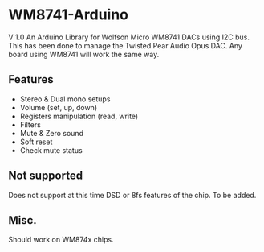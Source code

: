 WM8741-Arduino
==============
V 1.0
An Arduino Library for Wolfson Micro WM8741 DACs using I2C bus. This has been done to manage the Twisted Pear Audio Opus DAC. Any board using WM8741 will work the same way.

## Features
- Stereo & Dual mono setups
- Volume (set, up, down)
- Registers manipulation (read, write)
- Filters
- Mute & Zero sound
- Soft reset
- Check mute status

## Not supported

Does not support at this time DSD or 8fs features of the chip. To be added.

## Misc.

Should work on WM874x chips.
